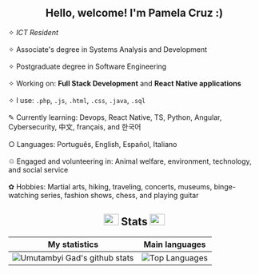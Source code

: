### <h2 align="center"> Hello, welcome! I'm Pamela Cruz :)</h2>

✧ *ICT Resident*
<br>
<br>
✧ Associate's degree in Systems Analysis and Development
<br>
<br>
✧ Postgraduate degree in Software Engineering
<br>
<br>
✧ Working on: **Full Stack Development** and **React Native applications**
<br>
<br>
✧ I use: `.php`, `.js`, `.html`, `.css`, `.java`, `.sql`
<br>
<br>
✎ Currently learning: Devops, React Native, TS, Python, Angular, Cybersecurity, 中文, français, and 한국어
<br>
<br>
○ Languages: Português, English, Español, Italiano
<br>
<br>
♲ Engaged and volunteering in: Animal welfare, environment, technology, and social service
<br>
<br>
✿ Hobbies: Martial arts, hiking, traveling, concerts, museums, binge-watching series, fashion shows, chess, and playing guitar

<div align="center">

<h2 align="center"> <img src="https://em-content.zobj.net/source/animated-noto-color-emoji/356/rocket_1f680.gif" width="30" height="23"> Stats <img src="https://em-content.zobj.net/source/animated-noto-color-emoji/356/rocket_1f680.gif" width="30" height="23"> </h2>

<div align="center">

| My statistics                                                                                                                                                            | Main languages                                                                                                                                                                     |
| ------------------------------------------------------------------------------------------------------------------------------------------------------------------------ | ---------------------------------------------------------------------------------------------------------------------------------------------------------------------------------- |
| ![Umutambyi Gad's github stats](https://github-readme-stats.vercel.app/api?username=pmlcrz&show_icons=true&hide_border=true&count_private=true&theme=radical) | ![Top Languages](https://github-readme-stats.vercel.app/api/top-langs/?username=pmlcrz&langs_count=10&count_private=true&hide_border=true&theme=radical&layout=compact) |

</div>
</div>

